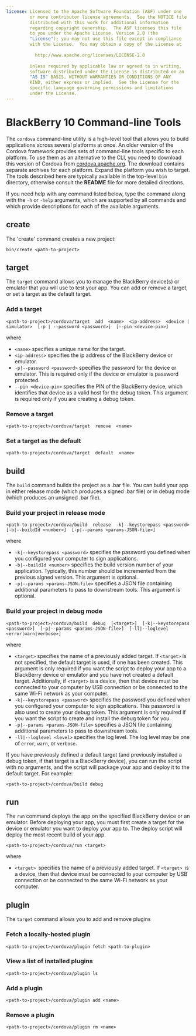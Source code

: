 ```yaml
---
license: Licensed to the Apache Software Foundation (ASF) under one
         or more contributor license agreements.  See the NOTICE file
         distributed with this work for additional information
         regarding copyright ownership.  The ASF licenses this file
         to you under the Apache License, Version 2.0 (the
         "License"); you may not use this file except in compliance
         with the License.  You may obtain a copy of the License at
         
           http://www.apache.org/licenses/LICENSE-2.0
         
         Unless required by applicable law or agreed to in writing,
         software distributed under the License is distributed on an
         "AS IS" BASIS, WITHOUT WARRANTIES OR CONDITIONS OF ANY
         KIND, either express or implied.  See the License for the
         specific language governing permissions and limitations
         under the License.
---
```


# BlackBerry 10 Command-line Tools

The `cordova` command-line utility is a high-level tool that allows
you to build applications across several platforms at once. An older
version of the Cordova framework provides sets of command-line tools
specific to each platform. To use them as an alternative to the CLI,
you need to download this version of Cordova from
[cordova.apache.org](http://cordova.apache.org). The download contains
separate archives for each platform. Expand the platform you wish to
target. The tools described here are typically available in the
top-level `bin` directory, otherwise consult the __README__ file for
more detailed directions.

If you need help with any command listed below, type the command along
with the `-h` or `-help` arguments, which are supported by all
commands and which provide descriptions for each of the available
arguments.

## create

The 'create' command creates a new project:

```
bin/create <path-to-project>
```

## target

The `target` command allows you to manage the BlackBerry device(s) or
emulator that you will use to test your app. You can add or remove a
target, or set a target as the default target.

### Add a target

```
<path-to-project>/cordova/target  add  <name>  <ip-address>  <device | simulator>  [-p | --password <password>]  [--pin <device-pin>]
```

where

- `<name>` specifies a unique name for the target.
- `<ip-address>` specifies the ip address of the BlackBerry device or
  emulator.
- `-p|--password <password>` specifies the password for the device or
  emulator. This is required only if the device or emulator is
  password protected.
- `--pin <device-pin>` specifies the PIN of the BlackBerry device,
  which identifies that device as a valid host for the debug
  token. This argument is required only if you are creating a debug
  token.

### Remove a target

```
<path-to-project>/cordova/target  remove  <name>
```

### Set a target as the default

```
<path-to-project>/cordova/target  default  <name>
```

## build

The `build` command builds the project as a .bar file. You can build
your app in either release mode (which produces a signed .bar file) or
in debug mode (which produces an unsigned .bar file).

### Build your project in release mode

```
<path-to-project>/cordova/build  release  -k|--keystorepass <password>  [-b|--buildId <number>]  [-p|--params <params-JSON-file>]
```
where

-   `-k|--keystorepass <password>`  specifies the password you defined when you configured your computer to sign applications.
-   `-b|--buildId <number>`  specifies the build version number of your application. Typically, this number should be incremented from the previous signed version. This argument is optional.
-   `-p|--params <params-JSON-file>`  specifies a JSON file containing additional parameters to pass to downstream tools. This argument is optional.

### Build your project in debug mode

```
<path-to-project>/cordova/build  debug  [<target>]  [-k|--keystorepass <password>]  [-p|--params <params-JSON-file>]  [-ll|--loglevel <error|warn|verbose>]
```

where

- `<target>` specifies the name of a previously added target. If
  `<target>` is not specified, the default target is used, if one has
  been created. This argument is only required if you want the script
  to deploy your app to a BlackBerry device or emulator and you have
  not created a default target. Additionally, if `<target>` is a
  device, then that device must be connected to your computer by USB
  connection or be connected to the same Wi-Fi network as your
  computer.
- `-k|--keystorepass <password>` specifies the password you defined
  when you configured your computer to sign applications. This
  password is also used to create your debug token. This argument is
  only required if you want the script to create and install the debug
  token for you.
- `-p|--params <params-JSON-file>` specifies a JSON file containing
  additional parameters to pass to downstream tools.
- `-ll|--loglevel <level>` specifies the log level. The log level may
  be one of `error`, `warn`, or `verbose`.

If you have previously defined a default target (and previously
installed a debug token, if that target is a BlackBerry device), you
can run the script with no arguments, and the script will package your
app and deploy it to the default target. For example:

```
<path-to-project>/cordova/build debug
```

## run

The `run` command deploys the app on the specified BlackBerry device
or an emulator. Before deploying your app, you must first create a
target for the device or emulator you want to deploy your app to. The
deploy script will deploy the most recent build of your app.

```
<path-to-project>/cordova/run <target>
```

where

- `<target> `specifies the name of a previously added target. If
  `<target> `is a device, then that device must be connected to your
  computer by USB connection or be connected to the same Wi-Fi network
  as your computer.

## plugin

The `target` command allows you to add and remove plugins

### Fetch a locally-hosted plugin

```
<path-to-project>/cordova/plugin fetch <path-to-plugin>
```

### View a list of installed plugins

```
<path-to-project>/cordova/plugin ls
```

### Add a plugin

```
<path-to-project>/cordova/plugin add <name>
```

### Remove a plugin

```
<path-to-project>/cordova/plugin rm <name>
```
